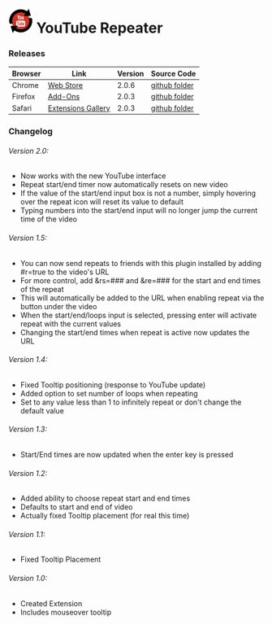 # ![YouTube Repeater](https://github.com/dcrousso/YouTube-Repeater/raw/master/Icons/icon-48.png) YouTube Repeater 

### Releases

Browser | Link | Version | Source Code
------- | ---- | ------- | -----------
Chrome | [Web Store](//chrome.google.com/webstore/detail/youtube-repeater/ihlfngkojddkjkdlmgkbdpkfkafclhnj) | 2.0.6 | [github folder](//github.com/dcrousso/YouTube-Repeater/tree/master/Chrome)
Firefox | [Add-Ons](//addons.mozilla.org/en-US/firefox/addon/youtube-repeater/) | 2.0.3 | [github folder](//github.com/dcrousso/YouTube-Repeater/tree/master/Firefox)
Safari| [Extensions Gallery](//extensions.apple.com/details/?id=com.dcrousso.youtuberepeater-Q5M4T22BE9) | 2.0.3 | [github folder](//github.com/dcrousso/YouTube-Repeater/tree/master/Safari)

### Changelog

###### Version 2.0:
 - Now works with the new YouTube interface
 - Repeat start/end timer now automatically resets on new video
 - If the value of the start/end input box is not a number, simply hovering over the repeat icon will reset its value to default
 - Typing numbers into the start/end input will no longer jump the current time of the video

###### Version 1.5:
 - You can now send repeats to friends with this plugin installed by adding #r=true to the video's URL
  - For more control, add &rs=### and &re=### for the start and end times of the repeat
  - This will automatically be added to the URL when enabling repeat via the button under the video
 - When the start/end/loops input is selected, pressing enter will activate repeat with the current values
 - Changing the start/end times when repeat is active now updates the URL

###### Version 1.4:
 - Fixed Tooltip positioning (response to YouTube update)
 - Added option to set number of loops when repeating
  - Set to any value less than 1 to infinitely repeat or don't change the default value

###### Version 1.3:
 - Start/End times are now updated when the enter key is pressed

###### Version 1.2:
 - Added ability to choose repeat start and end times
  - Defaults to start and end of video
 - Actually fixed Tooltip placement (for real this time)

###### Version 1.1:
 - Fixed Tooltip Placement

###### Version 1.0:
 - Created Extension
 - Includes mouseover tooltip
